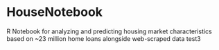 # HouseNotebook
R Notebook for analyzing and predicting housing market characteristics based on ~23 million home loans alongside web-scraped data
test3
